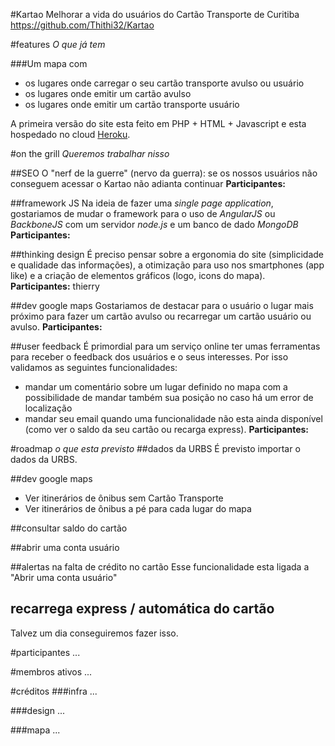 #Kartao
Melhorar a vida do usuários do Cartão Transporte de Curitiba
https://github.com/Thithi32/Kartao

#features
*O que já tem* 

###Um mapa com 
 - os lugares onde carregar o seu cartão transporte avulso ou usuário
 - os lugares onde emitir um cartão avulso
 - os lugares onde emitir um cartão transporte usuário

A primeira versão do site esta feito em PHP + HTML + Javascript e esta hospedado no cloud [Heroku](http://heroku.com).

#on the grill
*Queremos trabalhar nisso*

##SEO
O "nerf de la guerre" (nervo da guerra): se os nossos usuários não conseguem acessar o Kartao não adianta continuar
**Participantes:**

##framework JS
Na ideia de fazer uma *single page application*, gostariamos de mudar o framework para o uso de *AngularJS* ou *BackboneJS* com um servidor *node.js* e um banco de dado *MongoDB*
**Participantes:**

##thinking design
É preciso pensar sobre a ergonomia do site (simplicidade e qualidade das informações), a otimização para uso nos smartphones (app like) e a criação de elementos gráficos (logo, icons do mapa).
**Participantes:** thierry

##dev google maps
Gostariamos de destacar para o usuário o lugar mais próximo para fazer um cartão avulso ou recarregar um cartão usuário ou avulso.
**Participantes:**

##user feedback
É primordial para um serviço online ter umas ferramentas para receber o feedback dos usuários e o seus interesses. Por isso validamos as seguintes funcionalidades:
 - mandar um comentário sobre um lugar definido no mapa com a possibilidade de mandar também sua posição no caso há um error de localização
 - mandar seu email quando uma funcionalidade não esta ainda disponível (como ver o saldo da seu cartão ou recarga express).
**Participantes:**

#roadmap
*o que esta previsto*
##dados da URBS
É previsto importar o dados da URBS.

##dev google maps
 - Ver itinerários de ônibus sem Cartão Transporte
 - Ver itinerários de ônibus a pé para cada lugar do mapa

##consultar saldo do cartão

##abrir uma conta usuário

##alertas na falta de crédito no cartão
Esse funcionalidade esta ligada a "Abrir uma conta usuário"

## recarrega express / automática do cartão
Talvez um dia conseguiremos fazer isso.

#participantes
...

#membros ativos
...

#créditos
###infra
...

###design
...

###mapa
...

